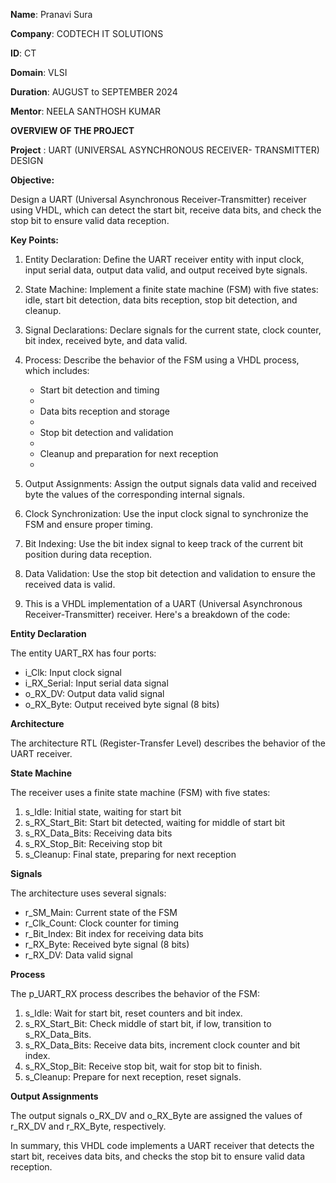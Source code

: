 **Name**: Pranavi Sura

**Company**: CODTECH IT SOLUTIONS

**ID**: CT

**Domain**: VLSI

**Duration**: AUGUST to SEPTEMBER 2024

**Mentor**: NEELA SANTHOSH KUMAR

**OVERVIEW OF THE PROJECT**

**Project** : UART (UNIVERSAL ASYNCHRONOUS RECEIVER-
TRANSMITTER) DESIGN

**Objective:**

Design a UART (Universal Asynchronous Receiver-Transmitter) receiver using VHDL, which can detect the start bit, receive data bits, and check the stop bit to ensure valid data reception.

**Key Points:**

1. Entity Declaration: Define the UART receiver entity with input clock, input serial data, output data valid, and output received byte signals. 
2. State Machine: Implement a finite state machine (FSM) with five states: idle, start bit detection, data bits reception, stop bit detection, and cleanup. 
3. Signal Declarations: Declare signals for the current state, clock counter, bit index, received byte, and data valid.
4. Process: Describe the behavior of the FSM using a VHDL process, which includes:
   
    - Start bit detection and timing
    - 
    - Data bits reception and storage
    - 
    - Stop bit detection and validation
    - 
    - Cleanup and preparation for next reception
    - 
5. Output Assignments: Assign the output signals data valid and received byte the values of the corresponding internal signals.
 
6. Clock Synchronization: Use the input clock signal to synchronize the FSM and ensure proper timing.
 
7. Bit Indexing: Use the bit index signal to keep track of the current bit position during data reception.
   
8. Data Validation: Use the stop bit detection and validation to ensure the received data is valid.

9. This is a VHDL implementation of a UART (Universal Asynchronous Receiver-Transmitter) receiver. Here's a breakdown of the code:

**Entity Declaration**

The entity UART_RX has four ports:

- i_Clk: Input clock signal
- i_RX_Serial: Input serial data signal
- o_RX_DV: Output data valid signal
- o_RX_Byte: Output received byte signal (8 bits)

**Architecture**

The architecture RTL (Register-Transfer Level) describes the behavior of the UART receiver.

**State Machine**

The receiver uses a finite state machine (FSM) with five states:

1. s_Idle: Initial state, waiting for start bit
2. s_RX_Start_Bit: Start bit detected, waiting for middle of start bit
3. s_RX_Data_Bits: Receiving data bits
4. s_RX_Stop_Bit: Receiving stop bit
5. s_Cleanup: Final state, preparing for next reception

**Signals**

The architecture uses several signals:

- r_SM_Main: Current state of the FSM
- r_Clk_Count: Clock counter for timing
- r_Bit_Index: Bit index for receiving data bits
- r_RX_Byte: Received byte signal (8 bits)
- r_RX_DV: Data valid signal

**Process**

The p_UART_RX process describes the behavior of the FSM:

1. s_Idle: Wait for start bit, reset counters and bit index.
2. s_RX_Start_Bit: Check middle of start bit, if low, transition to s_RX_Data_Bits.
3. s_RX_Data_Bits: Receive data bits, increment clock counter and bit index.
4. s_RX_Stop_Bit: Receive stop bit, wait for stop bit to finish.
5. s_Cleanup: Prepare for next reception, reset signals.

**Output Assignments**

The output signals o_RX_DV and o_RX_Byte are assigned the values of r_RX_DV and r_RX_Byte, respectively.

In summary, this VHDL code implements a UART receiver that detects the start bit, receives data bits, and checks the stop bit to ensure valid data reception.
